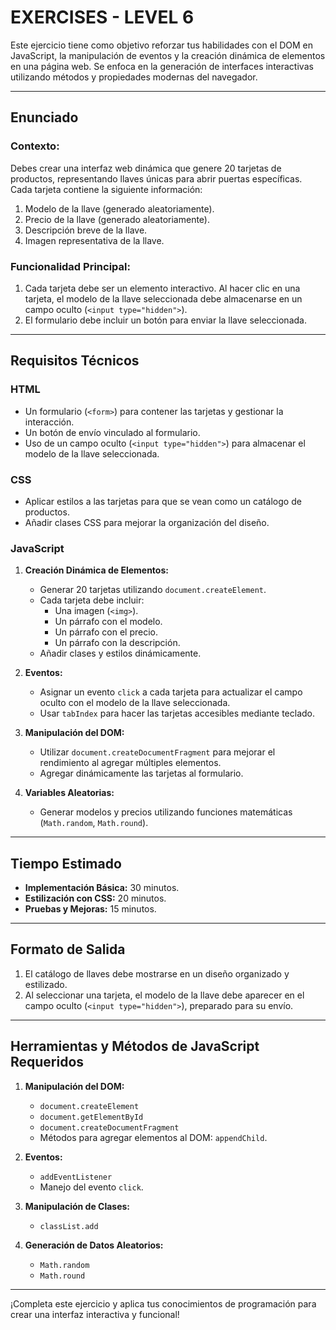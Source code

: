 # **EXERCISES - LEVEL 6**

Este ejercicio tiene como objetivo reforzar tus habilidades con el DOM en JavaScript, la manipulación de eventos y la creación dinámica de elementos en una página web. Se enfoca en la generación de interfaces interactivas utilizando métodos y propiedades modernas del navegador.

---

## **Enunciado**

### **Contexto:**

Debes crear una interfaz web dinámica que genere 20 tarjetas de productos, representando llaves únicas para abrir puertas específicas. Cada tarjeta contiene la siguiente información:

1. Modelo de la llave (generado aleatoriamente).
2. Precio de la llave (generado aleatoriamente).
3. Descripción breve de la llave.
4. Imagen representativa de la llave.

### **Funcionalidad Principal:**

1. Cada tarjeta debe ser un elemento interactivo. Al hacer clic en una tarjeta, el modelo de la llave seleccionada debe almacenarse en un campo oculto (`<input type="hidden">`).
2. El formulario debe incluir un botón para enviar la llave seleccionada.

---

## **Requisitos Técnicos**

### **HTML**

- Un formulario (`<form>`) para contener las tarjetas y gestionar la interacción.
- Un botón de envío vinculado al formulario.
- Uso de un campo oculto (`<input type="hidden">`) para almacenar el modelo de la llave seleccionada.

### **CSS**

- Aplicar estilos a las tarjetas para que se vean como un catálogo de productos.
- Añadir clases CSS para mejorar la organización del diseño.

### **JavaScript**

1. **Creación Dinámica de Elementos:**
   - Generar 20 tarjetas utilizando `document.createElement`.
   - Cada tarjeta debe incluir:
     - Una imagen (`<img>`).
     - Un párrafo con el modelo.
     - Un párrafo con el precio.
     - Un párrafo con la descripción.
   - Añadir clases y estilos dinámicamente.

2. **Eventos:**
   - Asignar un evento `click` a cada tarjeta para actualizar el campo oculto con el modelo de la llave seleccionada.
   - Usar `tabIndex` para hacer las tarjetas accesibles mediante teclado.

3. **Manipulación del DOM:**
   - Utilizar `document.createDocumentFragment` para mejorar el rendimiento al agregar múltiples elementos.
   - Agregar dinámicamente las tarjetas al formulario.

4. **Variables Aleatorias:**
   - Generar modelos y precios utilizando funciones matemáticas (`Math.random`, `Math.round`).

---

## **Tiempo Estimado**

- **Implementación Básica:** 30 minutos.
- **Estilización con CSS:** 20 minutos.
- **Pruebas y Mejoras:** 15 minutos.

---

## **Formato de Salida**

1. El catálogo de llaves debe mostrarse en un diseño organizado y estilizado.
2. Al seleccionar una tarjeta, el modelo de la llave debe aparecer en el campo oculto (`<input type="hidden">`), preparado para su envío.

---

## **Herramientas y Métodos de JavaScript Requeridos**

1. **Manipulación del DOM:**
   - `document.createElement`
   - `document.getElementById`
   - `document.createDocumentFragment`
   - Métodos para agregar elementos al DOM: `appendChild`.

2. **Eventos:**
   - `addEventListener`
   - Manejo del evento `click`.

3. **Manipulación de Clases:**
   - `classList.add`

4. **Generación de Datos Aleatorios:**
   - `Math.random`
   - `Math.round`

---

¡Completa este ejercicio y aplica tus conocimientos de programación para crear una interfaz interactiva y funcional!

